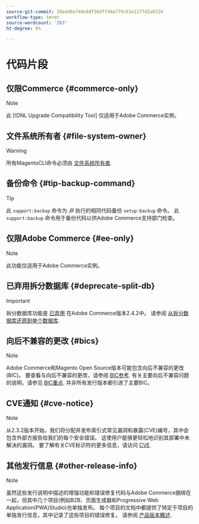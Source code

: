 ```yaml
---
source-git-commit: 20add0a748e8df38dff48a779c63e1177d2a022d
workflow-type: tm+mt
source-wordcount: '263'
ht-degree: 0%

---
```

# 代码片段

## 仅限Commerce {#commerce-only}

>[!NOTE]
>
>此 [!DNL Upgrade Compatibility Tool] 仅适用于Adobe Commerce实例。

<!-- Configuration guide snippets -->

## 文件系统所有者 {#file-system-owner}

>[!WARNING]
>
>所有MagentoCLI命令必须由 [文件系统所有者](/help/configuration/cli/config-cli.md#prerequisites).

## 备份命令 {#tip-backup-command}

>[!TIP]
>
>此 `support:backup` 命令为 _非_ 执行的相同代码备份 `setup:backup` 命令。 此 `support:backup` 命令用于备份代码以供Adobe Commerce支持部门检查。

## 仅限Adobe Commerce {#ee-only}

>[!NOTE]
>
>此功能仅适用于Adobe Commerce实例。

## 已弃用拆分数据库 {#deprecate-split-db}

>[!IMPORTANT]
>
>拆分数据库功能是 [已弃用](https://community.magento.com/t5/Magento-DevBlog/Deprecation-of-Split-Database-in-Magento-Commerce/ba-p/465187?_ga=2.128934671.2024864496.1657558157-1596100530.1657558157) 在Adobe Commerce版本2.4.2中。 请参阅 [从拆分数据库还原到单个数据库](/help/configuration/storage/revert-split-database.md).

<!-- End of Configuration guide snippets -->

## 向后不兼容的更改 {#bics}

>[!NOTE]
>
>Adobe Commerce和Magento Open Source版本可能包含向后不兼容的更改(BIC)。 要查看与向后不兼容的更改，请参阅 [BIC参考](https://developer.adobe.com/commerce/php/development/backward-incompatible-changes/reference/). 有关主要向后不兼容问题的说明，请参见 [BIC重点](https://developer.adobe.com/commerce/php/development/backward-incompatible-changes/highlights/). 并非所有发行版本都引进了主要BIC。

## CVE通知 {#cve-notice}

>[!NOTE]
>
>从2.3.2版本开始，我们将分配并发布索引式常见漏洞和暴露(CVE)编号，其中会包含外部方报告给我们的每个安全错误。 这使用户能够更轻松地识别其部署中未解决的漏洞。 要了解有关CVE标识符的更多信息，请访问 [CVE](https://cve.mitre.org/).

## 其他发行信息 {#other-release-info}

>[!NOTE]
>
>虽然这些发行说明中描述的增强功能和错误修复代码与Adobe Commerce捆绑在一起，但其中几个项目(例如B2B、页面生成器和Progressive Web Application(PWA)Studio)也单独发布。 每个项目的文档中都提供了特定于项目的单独发行信息，其中记录了这些项目的错误修复。 请参阅 [产品版本概述](/help/release/release-notes/overview.md).
